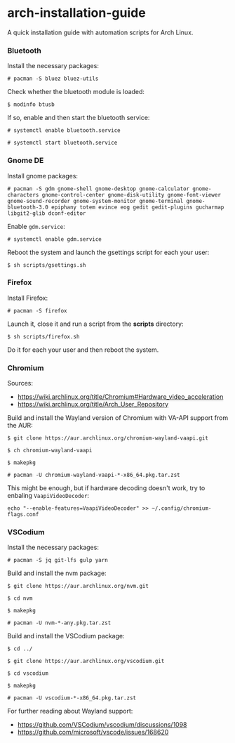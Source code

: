 # arch-installation-guide
A quick installation guide with automation scripts for Arch Linux.

### Bluetooth

Install the necessary packages:
```
# pacman -S bluez bluez-utils
```

Check whether the bluetooth module is loaded:
```
$ modinfo btusb
```

If so, enable and then start the bluetooth service:
```
# systemctl enable bluetooth.service

# systemctl start bluetooth.service
```

### Gnome DE

Install gnome packages:
```
# pacman -S gdm gnome-shell gnome-desktop gnome-calculator gnome-characters gnome-control-center gnome-disk-utility gnome-font-viewer gnome-sound-recorder gnome-system-monitor gnome-terminal gnome-bluetooth-3.0 epiphany totem evince eog gedit gedit-plugins gucharmap libgit2-glib dconf-editor
```

Enable `gdm.service`:
```
# systemctl enable gdm.service
```

Reboot the system and launch the gsettings script for each your user:
```
$ sh scripts/gsettings.sh
```

### Firefox

Install Firefox:
```
# pacman -S firefox
```

Launch it, close it and run a script from the **scripts** directory:
```
$ sh scripts/firefox.sh
```

Do it for each your user and then reboot the system.

### Chromium

Sources:
- https://wiki.archlinux.org/title/Chromium#Hardware_video_acceleration
- https://wiki.archlinux.org/title/Arch_User_Repository

Build and install the Wayland version of Chromium with VA-API support from the AUR:
```
$ git clone https://aur.archlinux.org/chromium-wayland-vaapi.git

$ ch chromium-wayland-vaapi

$ makepkg

# pacman -U chromium-wayland-vaapi-*-x86_64.pkg.tar.zst
```

This might be enough, but if hardware decoding doesn't work, try to enbaling `VaapiVideoDecoder`:
```
echo "--enable-features=VaapiVideoDecoder" >> ~/.config/chromium-flags.conf
```

### VSCodium

Install the necessary packages:
```
# pacman -S jq git-lfs gulp yarn
```

Build and install the nvm package:
```
$ git clone https://aur.archlinux.org/nvm.git

$ cd nvm

$ makepkg

# pacman -U nvm-*-any.pkg.tar.zst
```

Build and install the VSCodium package:
```
$ cd ../

$ git clone https://aur.archlinux.org/vscodium.git

$ cd vscodium

$ makepkg

# pacman -U vscodium-*-x86_64.pkg.tar.zst
```

For further reading about Wayland support:
- https://github.com/VSCodium/vscodium/discussions/1098
- https://github.com/microsoft/vscode/issues/168620

